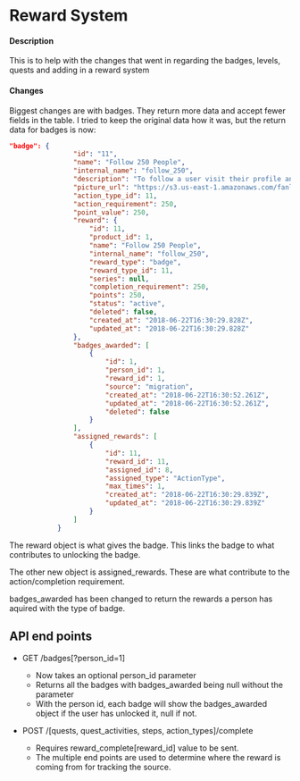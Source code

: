 # Reward System

#### Description

This is to help with the changes that went in regarding the badges, levels, quests and adding in a reward system

#### Changes

Biggest changes are with badges. They return more data and accept fewer fields in the table. I tried to keep the original data how it was, but the return data for badges is now:

```json
"badge": {
                "id": "11",
                "name": "Follow 250 People",
                "internal_name": "follow_250",
                "description": "To follow a user visit their profile and tap the \"Follow\" button.",
                "picture_url": "https://s3.us-east-1.amazonaws.com/fanlink-development/admin/badges/pictures/000/000/011/optimal/a5c51ac32163d5b75e2d1188421accefa7a7c319.png?1519188560",
                "action_type_id": 11,
                "action_requirement": 250,
                "point_value": 250,
                "reward": {
                    "id": 11,
                    "product_id": 1,
                    "name": "Follow 250 People",
                    "internal_name": "follow_250",
                    "reward_type": "badge",
                    "reward_type_id": 11,
                    "series": null,
                    "completion_requirement": 250,
                    "points": 250,
                    "status": "active",
                    "deleted": false,
                    "created_at": "2018-06-22T16:30:29.828Z",
                    "updated_at": "2018-06-22T16:30:29.828Z"
                },
                "badges_awarded": [
                    {
                        "id": 1,
                        "person_id": 1,
                        "reward_id": 1,
                        "source": "migration",
                        "created_at": "2018-06-22T16:30:52.261Z",
                        "updated_at": "2018-06-22T16:30:52.261Z",
                        "deleted": false
                    }
                ],
                "assigned_rewards": [
                    {
                        "id": 11,
                        "reward_id": 11,
                        "assigned_id": 8,
                        "assigned_type": "ActionType",
                        "max_times": 1,
                        "created_at": "2018-06-22T16:30:29.839Z",
                        "updated_at": "2018-06-22T16:30:29.839Z"
                    }
                ]
            }
```

The reward object is what gives the badge. This links the badge to what contributes to unlocking the badge.

The other new object is assigned_rewards. These are what contribute to the action/completion requirement.

badges_awarded has been changed to return the rewards a person has aquired with the type of badge.

## API end points

-   GET /badges[?person_id=1]

    -   Now takes an optional person_id parameter
    -   Returns all the badges with badges_awarded being null without the parameter
    -   With the person id, each badge will show the badges_awarded object if the user has unlocked it, null if not.

-   POST /[quests, quest_activities, steps, action_types]/complete
    -   Requires reward_complete[reward_id] value to be sent.
    -   The multiple end points are used to determine where the reward is coming from for tracking the source.

